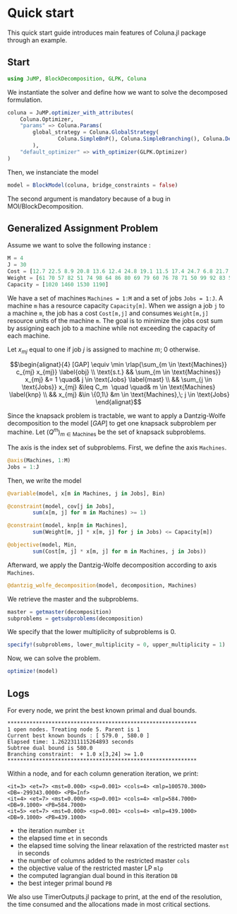 # Quick start

This quick start guide introduces main features of Coluna.jl package through an
example.


## Start

```julia
using JuMP, BlockDecomposition, GLPK, Coluna
```

We instantiate the solver and define how we want to solve the decomposed formulation.

```julia
coluna = JuMP.optimizer_with_attributes(
    Coluna.Optimizer,
    "params" => Coluna.Params(
        global_strategy = Coluna.GlobalStrategy(
                Coluna.SimpleBnP(), Coluna.SimpleBranching(), Coluna.DepthFirst())
        ),
    "default_optimizer" => with_optimizer(GLPK.Optimizer)
)
```

Then, we instanciate the model

```julia
model = BlockModel(coluna, bridge_constraints = false)
```  
The second argument is mandatory because of a bug in MOI/BlockDecomposition.

## Generalized Assignment Problem

Assume we want to solve the following instance :

```julia
M = 4
J = 30
Cost = [12.7 22.5 8.9 20.8 13.6 12.4 24.8 19.1 11.5 17.4 24.7 6.8 21.7 14.3 10.5 15.2 14.3 12.6 9.2 20.8 11.7 17.3 9.2 20.3 11.4 6.2 13.8 10.0 20.9 20.6;  19.1 24.8 24.4 23.6 16.1 20.6 15.0 9.5 7.9 11.3 22.6 8.0 21.5 14.7 23.2 19.7 19.5 7.2 6.4 23.2 8.1 13.6 24.6 15.6 22.3 8.8 19.1 18.4 22.9 8.0;  18.6 14.1 22.7 9.9 24.2 24.5 20.8 12.9 17.7 11.9 18.7 10.1 9.1 8.9 7.7 16.6 8.3 15.9 24.3 18.6 21.1 7.5 16.8 20.9 8.9 15.2 15.7 12.7 20.8 10.4;  13.1 16.2 16.8 16.7 9.0 16.9 17.9 12.1 17.5 22.0 19.9 14.6 18.2 19.6 24.2 12.9 11.3 7.5 6.5 11.3 7.8 13.8 20.7 16.8 23.6 19.1 16.8 19.3 12.5 11.0]
Weight = [61 70 57 82 51 74 98 64 86 80 69 79 60 76 78 71 50 99 92 83 53 91 68 61 63 97 91 77 68 80; 50 57 61 83 81 79 63 99 82 59 83 91 59 99 91 75 66 100 69 60 87 98 78 62 90 89 67 87 65 100; 91 81 66 63 59 81 87 90 65 55 57 68 92 91 86 74 80 89 95 57 55 96 77 60 55 57 56 67 81 52;  62 79 73 60 75 66 68 99 69 60 56 100 67 68 54 66 50 56 70 56 72 62 85 70 100 57 96 69 65 50]
Capacity = [1020 1460 1530 1190]
```

We have a set of machines `Machines = 1:M` and a set of jobs `Jobs = 1:J`.
A machine `m` has a resource capacity `Capacity[m]`. When we assign a job
`j` to a machine `m`, the job has a cost `Cost[m,j]` and consumes
`Weight[m,j]` resource units of the machine `m`. The goal is to minimize the jobs
cost sum by assigning each job to a machine while not exceeding the capacity of
each machine.

Let $x_{mj}$ equal to one if job $j$ is assigned to machine $m$; $0$ otherwise.

```math
\begin{alignat}{4} 
[GAP] \equiv \min \rlap{\sum_{m \in \text{Machines}} c_{mj} x_{mj}} \label{obj} \\
\text{s.t.} && \sum_{m \in \text{Machines}} x_{mj} &= 1  \quad& j \in \text{Jobs} \label{mast} \\
&& \sum_{j \in \text{Jobs}} x_{mj} &\leq C_m  \quad  \quad& m \in \text{Machines}   \label{knp} \\
&& x_{mj}  &\in \{0,1\}  &m \in \text{Machines},\; j \in \text{Jobs}
\end{alignat}
```

Since the knapsack problem is tractable, we want to apply a Dantzig-Wolfe 
decomposition to the model $[GAP]$ to get one knapsack subproblem per machine. 
Let $(Q^m)_{m \in \text{Machines}}$ be the set of knapsack subproblems.

The axis is the index set of subproblems. First, we define the axis `Machines`.

```julia
@axis(Machines, 1:M)
Jobs = 1:J
```

Then, we write the model

```julia
@variable(model, x[m in Machines, j in Jobs], Bin)

@constraint(model, cov[j in Jobs],
        sum(x[m, j] for m in Machines) >= 1)

@constraint(model, knp[m in Machines],
        sum(Weight[m, j] * x[m, j] for j in Jobs) <= Capacity[m])

@objective(model, Min,
        sum(Cost[m, j] * x[m, j] for m in Machines, j in Jobs))
```

Afterward, we apply the Dantzig-Wolfe decomposition according to axis `Machines`.

```julia
@dantzig_wolfe_decomposition(model, decomposition, Machines)
```

We retrieve the master and the subproblems.
```julia
master = getmaster(decomposition)
subproblems = getsubproblems(decomposition)
```
We specify that the lower multiplicity of subproblems is 0.
```julia
specify!(subproblems, lower_multiplicity = 0, upper_multiplicity = 1)
```

Now, we can solve the problem.

```julia
optimize!(model)
```

## Logs

For every node, we print the best known primal and dual bounds.

```
************************************************************
1 open nodes. Treating node 5. Parent is 1
Current best known bounds : [ 579.0 , 580.0 ]
Elapsed time: 1.2622311115264893 seconds
Subtree dual bound is 580.0
Branching constraint:  + 1.0 x[3,24] >= 1.0 
************************************************************
```

Within a node, and for each column generation iteration, we print:

```
<it=3> <et=7> <mst=0.000> <sp=0.001> <cols=4> <mlp=100570.3000> <DB=-299343.0000> <PB=Inf>
<it=4> <et=7> <mst=0.000> <sp=0.001> <cols=4> <mlp=584.7000> <DB=9.1000> <PB=584.7000>
<it=5> <et=7> <mst=0.000> <sp=0.001> <cols=4> <mlp=439.1000> <DB=9.1000> <PB=439.1000>
```

- the iteration number `it`
- the elapsed time `et` in seconds 
- the elapsed time solving the linear relaxation of the restricted master `mst` in seconds
- the number of columns added to the restricted master `cols`
- the objective value of the restricted master LP `mlp`
- the computed lagrangian dual bound in this iteration `DB`
- the best integer primal bound `PB`

We also use TimerOutputs.jl package to print, at the end of the resolution,
the time consumed and the allocations made in most critical sections.

